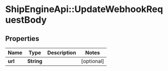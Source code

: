 # ShipEngineApi::UpdateWebhookRequestBody

## Properties
Name | Type | Description | Notes
------------ | ------------- | ------------- | -------------
**url** | **String** |  | [optional] 


